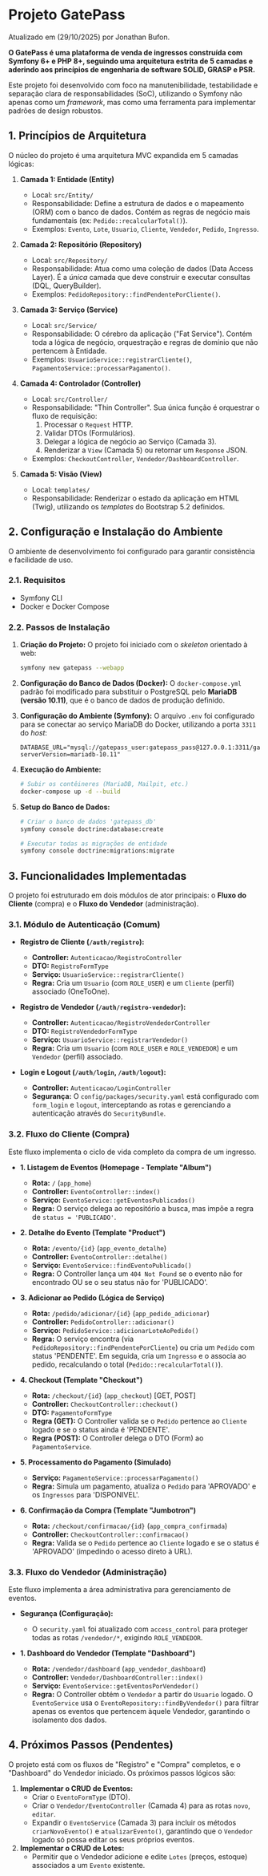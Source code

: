 # Projeto GatePass 

 Atualizado em (29/10/2025) por Jonathan Bufon.


**O GatePass é uma plataforma de venda de ingressos construída com Symfony 6+ e PHP 8+, seguindo uma arquitetura estrita de 5 camadas e aderindo aos princípios de engenharia de software SOLID, GRASP e PSR.**

Este projeto foi desenvolvido com foco na manutenibilidade, testabilidade e separação clara de responsabilidades (SoC), utilizando o Symfony não apenas como um *framework*, mas como uma ferramenta para implementar padrões de design robustos.

## 1\. Princípios de Arquitetura

O núcleo do projeto é uma arquitetura MVC expandida em 5 camadas lógicas:

1.  **Camada 1: Entidade (Entity)**

    * Local: `src/Entity/`
    * Responsabilidade: Define a estrutura de dados e o mapeamento (ORM) com o banco de dados. Contém as regras de negócio mais fundamentais (ex: `Pedido::recalcularTotal()`).
    * Exemplos: `Evento`, `Lote`, `Usuario`, `Cliente`, `Vendedor`, `Pedido`, `Ingresso`.

2.  **Camada 2: Repositório (Repository)**

    * Local: `src/Repository/`
    * Responsabilidade: Atua como uma coleção de dados (Data Access Layer). É a *única* camada que deve construir e executar consultas (DQL, QueryBuilder).
    * Exemplos: `PedidoRepository::findPendentePorCliente()`.

3.  **Camada 3: Serviço (Service)**

    * Local: `src/Service/`
    * Responsabilidade: O cérebro da aplicação ("Fat Service"). Contém toda a lógica de negócio, orquestração e regras de domínio que não pertencem à Entidade.
    * Exemplos: `UsuarioService::registrarCliente()`, `PagamentoService::processarPagamento()`.

4.  **Camada 4: Controlador (Controller)**

    * Local: `src/Controller/`
    * Responsabilidade: "Thin Controller". Sua única função é orquestrar o fluxo de requisição:
        1.  Processar o `Request` HTTP.
        2.  Validar DTOs (Formulários).
        3.  Delegar a lógica de negócio ao Serviço (Camada 3).
        4.  Renderizar a `View` (Camada 5) ou retornar um `Response` JSON.
    * Exemplos: `CheckoutController`, `Vendedor/DashboardController`.

5.  **Camada 5: Visão (View)**

    * Local: `templates/`
    * Responsabilidade: Renderizar o estado da aplicação em HTML (Twig), utilizando os *templates* do Bootstrap 5.2 definidos.

## 2\. Configuração e Instalação do Ambiente

O ambiente de desenvolvimento foi configurado para garantir consistência e facilidade de uso.

### 2.1. Requisitos

* Symfony CLI
* Docker e Docker Compose

### 2.2. Passos de Instalação

1.  **Criação do Projeto:**
    O projeto foi iniciado com o *skeleton* orientado à web:

    ```bash
    symfony new gatepass --webapp
    ```

2.  **Configuração do Banco de Dados (Docker):**
    O `docker-compose.yml` padrão foi modificado para substituir o PostgreSQL pelo **MariaDB (versão 10.11)**, que é o banco de dados de produção definido.

3.  **Configuração do Ambiente (Symfony):**
    O arquivo `.env` foi configurado para se conectar ao serviço MariaDB do Docker, utilizando a porta `3311` do *host*:

    ```dotenv
    DATABASE_URL="mysql://gatepass_user:gatepass_pass@127.0.0.1:3311/gatepass_db?serverVersion=mariadb-10.11"
    ```

4.  **Execução do Ambiente:**

    ```bash
    # Subir os contêineres (MariaDB, Mailpit, etc.)
    docker-compose up -d --build
    ```

5.  **Setup do Banco de Dados:**

    ```bash
    # Criar o banco de dados 'gatepass_db'
    symfony console doctrine:database:create

    # Executar todas as migrações de entidade
    symfony console doctrine:migrations:migrate
    ```

## 3\. Funcionalidades Implementadas

O projeto foi estruturado em dois módulos de ator principais: o **Fluxo do Cliente** (compra) e o **Fluxo do Vendedor** (administração).

### 3.1. Módulo de Autenticação (Comum)

* **Registro de Cliente (`/auth/registro`):**

    * **Controller:** `Autenticacao/RegistroController`
    * **DTO:** `RegistroFormType`
    * **Serviço:** `UsuarioService::registrarCliente()`
    * **Regra:** Cria um `Usuario` (com `ROLE_USER`) e um `Cliente` (perfil) associado (OneToOne).

* **Registro de Vendedor (`/auth/registro-vendedor`):**

    * **Controller:** `Autenticacao/RegistroVendedorController`
    * **DTO:** `RegistroVendedorFormType`
    * **Serviço:** `UsuarioService::registrarVendedor()`
    * **Regra:** Cria um `Usuario` (com `ROLE_USER` e `ROLE_VENDEDOR`) e um `Vendedor` (perfil) associado.

* **Login e Logout (`/auth/login`, `/auth/logout`):**

    * **Controller:** `Autenticacao/LoginController`
    * **Segurança:** O `config/packages/security.yaml` está configurado com `form_login` e `logout`, interceptando as rotas e gerenciando a autenticação através do `SecurityBundle`.

### 3.2. Fluxo do Cliente (Compra)

Este fluxo implementa o ciclo de vida completo da compra de um ingresso.

* **1. Listagem de Eventos (Homepage - Template "Album")**

    * **Rota:** `/` (`app_home`)
    * **Controller:** `EventoController::index()`
    * **Serviço:** `EventoService::getEventosPublicados()`
    * **Regra:** O serviço delega ao repositório a busca, mas impõe a regra de `status = 'PUBLICADO'`.

* **2. Detalhe do Evento (Template "Product")**

    * **Rota:** `/evento/{id}` (`app_evento_detalhe`)
    * **Controller:** `EventoController::detalhe()`
    * **Serviço:** `EventoService::findEventoPublicado()`
    * **Regra:** O Controller lança um `404 Not Found` se o evento não for encontrado OU se o seu status não for 'PUBLICADO'.

* **3. Adicionar ao Pedido (Lógica de Serviço)**

    * **Rota:** `/pedido/adicionar/{id}` (`app_pedido_adicionar`)
    * **Controller:** `PedidoController::adicionar()`
    * **Serviço:** `PedidoService::adicionarLoteAoPedido()`
    * **Regra:** O serviço encontra (via `PedidoRepository::findPendentePorCliente`) ou cria um `Pedido` com status 'PENDENTE'. Em seguida, cria um `Ingresso` e o associa ao pedido, recalculando o total (`Pedido::recalcularTotal()`).

* **4. Checkout (Template "Checkout")**

    * **Rota:** `/checkout/{id}` (`app_checkout`) [GET, POST]
    * **Controller:** `CheckoutController::checkout()`
    * **DTO:** `PagamentoFormType`
    * **Regra (GET):** O Controller valida se o `Pedido` pertence ao `Cliente` logado e se o status ainda é 'PENDENTE'.
    * **Regra (POST):** O Controller delega o DTO (Form) ao `PagamentoService`.

* **5. Processamento do Pagamento (Simulado)**

    * **Serviço:** `PagamentoService::processarPagamento()`
    * **Regra:** Simula um pagamento, atualiza o `Pedido` para 'APROVADO' e os `Ingressos` para 'DISPONIVEL'.

* **6. Confirmação da Compra (Template "Jumbotron")**

    * **Rota:** `/checkout/confirmacao/{id}` (`app_compra_confirmada`)
    * **Controller:** `CheckoutController::confirmacao()`
    * **Regra:** Valida se o `Pedido` pertence ao `Cliente` logado e se o status é 'APROVADO' (impedindo o acesso direto à URL).

### 3.3. Fluxo do Vendedor (Administração)

Este fluxo implementa a área administrativa para gerenciamento de eventos.

* **Segurança (Configuração):**

    * O `security.yaml` foi atualizado com `access_control` para proteger todas as rotas `/vendedor/*`, exigindo `ROLE_VENDEDOR`.

* **1. Dashboard do Vendedor (Template "Dashboard")**

    * **Rota:** `/vendedor/dashboard` (`app_vendedor_dashboard`)
    * **Controller:** `Vendedor/DashboardController::index()`
    * **Serviço:** `EventoService::getEventosPorVendedor()`
    * **Regra:** O Controller obtém o `Vendedor` a partir do `Usuario` logado. O `EventoService` usa o `EventoRepository::findByVendedor()` para filtrar apenas os eventos que pertencem àquele Vendedor, garantindo o isolamento dos dados.

## 4\. Próximos Passos (Pendentes)

O projeto está com os fluxos de "Registro" e "Compra" completos, e o "Dashboard" do Vendedor iniciado. Os próximos passos lógicos são:

1.  **Implementar o CRUD de Eventos:**
    * Criar o `EventoFormType` (DTO).
    * Criar o `Vendedor/EventoController` (Camada 4) para as rotas `novo`, `editar`.
    * Expandir o `EventoService` (Camada 3) para incluir os métodos `criarNovoEvento()` e `atualizarEvento()`, garantindo que o `Vendedor` logado só possa editar os seus próprios eventos.
2.  **Implementar o CRUD de Lotes:**
    * Permitir que o Vendedor adicione e edite `Lotes` (preços, estoque) associados a um `Evento` existente.